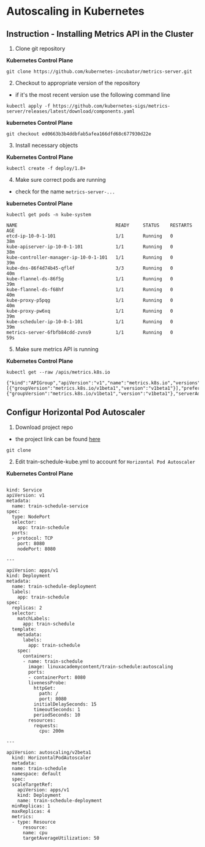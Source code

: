 # Autoscaling in Kubernetes

## Instruction - Installing Metrics API in the Cluster

1. Clone git repository

**Kubernetes Control Plane**

```
git clone https://github.com/kubernetes-incubator/metrics-server.git
```

2. Checkout to appropriate version of the repository
- if it's the most recent version use the following command line

```
kubectl apply -f https://github.com/kubernetes-sigs/metrics-server/releases/latest/download/components.yaml
```

**kubernetes Control Plane**
```
git checkout ed0663b3b4ddbfab5afea166dfd68c677930d22e
```

3. Install necessary objects

**Kubernetes Control Plane**
```
kubectl create -f deploy/1.8+
```

4. Make sure correct pods are running
- check for the name `metrics-server-...`

**kubernetes Control Plane**
```
kubectl get pods -n kube-system
```

```
NAME                                    READY     STATUS    RESTARTS   AGE
etcd-ip-10-0-1-101                      1/1       Running   0          38m
kube-apiserver-ip-10-0-1-101            1/1       Running   0          38m
kube-controller-manager-ip-10-0-1-101   1/1       Running   0          39m
kube-dns-86f4d74b45-qfl4f               3/3       Running   0          40m
kube-flannel-ds-86f5g                   1/1       Running   0          39m
kube-flannel-ds-f68hf                   1/1       Running   0          40m
kube-proxy-p5pqg                        1/1       Running   0          40m
kube-proxy-pw6xq                        1/1       Running   0          39m
kube-scheduler-ip-10-0-1-101            1/1       Running   0          39m
metrics-server-6fbfb84cdd-zvns9         1/1       Running   0          59s
```

5. Make sure metrics API is running


**Kubernetes Control Plane**
```
kubectl get --raw /apis/metrics.k8s.io
```

```
{"kind":"APIGroup","apiVersion":"v1","name":"metrics.k8s.io","versions":[{"groupVersion":"metrics.k8s.io/v1beta1","version":"v1beta1"}],"preferredVersion":{"groupVersion":"metrics.k8s.io/v1beta1","version":"v1beta1"},"serverAddressByClientCIDRs":null}
```

## Configur Horizontal Pod Autoscaler

1. Download project repo
- the project link can be found [here](https://github.com/linuxacademy/cicd-pipeline-train-schedule-autoscaling)

```
git clone 
```

2. Edit train-schedule-kube.yml to account for `Horizontal Pod Autoscaler`

**Kubernetes Control Plane**
```

kind: Service
apiVersion: v1
metadata:
  name: train-schedule-service
spec:
  type: NodePort
  selector:
    app: train-schedule
  ports:
  - protocol: TCP
    port: 8080
    nodePort: 8080

---

apiVersion: apps/v1
kind: Deployment
metadata:
  name: train-schedule-deployment
  labels:
    app: train-schedule
spec:
  replicas: 2
  selector:
    matchLabels:
      app: train-schedule
  template:
    metadata:
      labels:
        app: train-schedule
    spec:
      containers:
      - name: train-schedule
        image: linuxacademycontent/train-schedule:autoscaling
        ports:
        - containerPort: 8080
        livenessProbe:
          httpGet:
            path: /
            port: 8080
          initialDelaySeconds: 15
          timeoutSeconds: 1
          periodSeconds: 10
        resources:
          requests:
            cpu: 200m

---

apiVersion: autoscaling/v2beta1
  kind: HorizontalPodAutoscaler
  metadata:
  name: train-schedule
  namespace: default
  spec:
  scaleTargetRef:
    apiVersion: apps/v1
    kind: Deployment
    name: train-schedule-deployment
  minReplicas: 1
  maxReplicas: 4
  metrics:
  - type: Resource
      resource:
      name: cpu
      targetAverageUtilization: 50

```

